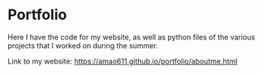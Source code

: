 # Portfolio

Here I have the code for my website, as well as python files of the various projects that I worked on during the summer.

Link to my website: https://amao611.github.io/portfolio/aboutme.html

